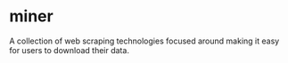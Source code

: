 # miner
A collection of web scraping technologies focused around making it easy for users to download their data.

